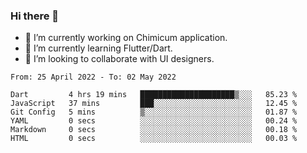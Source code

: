 ### Hi there 👋

<!--
**devcat37/devcat37** is a ✨ _special_ ✨ repository because its `README.md` (this file) appears on your GitHub profile.-->


- 🔭 I’m currently working on Chimicum application.
- 🌱 I’m currently learning Flutter/Dart.
- 👯 I’m looking to collaborate with UI designers.
<!-- - 🤔 I’m looking for help with ... -->

<!--START_SECTION:waka-->

```text
From: 25 April 2022 - To: 02 May 2022

Dart         4 hrs 19 mins   █████████████████████▒░░░   85.23 %
JavaScript   37 mins         ███░░░░░░░░░░░░░░░░░░░░░░   12.45 %
Git Config   5 mins          ▒░░░░░░░░░░░░░░░░░░░░░░░░   01.87 %
YAML         0 secs          ░░░░░░░░░░░░░░░░░░░░░░░░░   00.24 %
Markdown     0 secs          ░░░░░░░░░░░░░░░░░░░░░░░░░   00.18 %
HTML         0 secs          ░░░░░░░░░░░░░░░░░░░░░░░░░   00.03 %
```

<!--END_SECTION:waka-->
